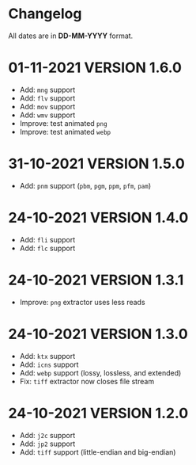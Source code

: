 # Changelog

All dates are in **DD-MM-YYYY** format.

# 01-11-2021 VERSION 1.6.0

- Add: `mng` support
- Add: `flv` support
- Add: `mov` support
- Add: `wmv` support
- Improve: test animated `png`
- Improve: test animated `webp`

# 31-10-2021 VERSION 1.5.0

- Add: `pnm` support (`pbm`, `pgm`, `ppm`, `pfm`, `pam`)

# 24-10-2021 VERSION 1.4.0

- Add: `fli` support
- Add: `flc` support

# 24-10-2021 VERSION 1.3.1

- Improve: `png` extractor uses less reads

# 24-10-2021 VERSION 1.3.0

- Add: `ktx` support
- Add: `icns` support
- Add: `webp` support (lossy, lossless, and extended)
- Fix: `tiff` extractor now closes file stream

# 24-10-2021 VERSION 1.2.0

- Add: `j2c` support
- Add: `jp2` support
- Add: `tiff` support (little-endian and big-endian)
